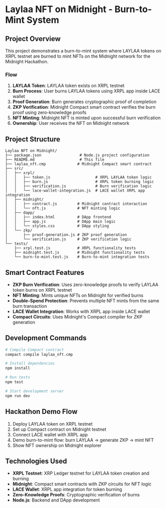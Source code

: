 # Laylaa NFT on Midnight - Burn-to-Mint System

## Project Overview
This project demonstrates a burn-to-mint system where LAYLAA tokens on XRPL testnet are burned to mint NFTs on the Midnight network for the Midnight Hackathon.

### Flow
1. **LAYLAA Token**: LAYLAA token exists on XRPL testnet
2. **Burn Process**: User burns LAYLAA tokens using XRPL app inside LACE wallet
3. **Proof Generation**: Burn generates cryptographic proof of completion
4. **ZKP Verification**: Midnight Compact smart contract verifies the burn proof using zero-knowledge proofs
5. **NFT Minting**: Midnight NFT is minted upon successful burn verification
6. **Ownership**: User receives the NFT on Midnight network

## Project Structure
```
Laylaa NFT on Midnight/
├── package.json                 # Node.js project configuration
├── README.md                    # This file
├── laylaa_nft.cmp              # Midnight Compact smart contract
├── src/
│   ├── xrpl/
│   │   ├── token.js                    # XRPL LAYLAA token logic
│   │   ├── burn.js                     # XRPL token burning logic
│   │   ├── verification.js             # Burn verification logic
│   │   └── lace-wallet-integration.js  # LACE wallet XRPL app integration
│   ├── midnight/
│   │   ├── contract.js         # Midnight contract interaction
│   │   └── nft.js              # NFT minting logic
│   ├── dapp/
│   │   ├── index.html          # DApp frontend
│   │   ├── app.js              # DApp main logic
│   │   └── styles.css          # DApp styling
│   └── zkp/
│       ├── proof-generation.js # ZKP proof generation
│       └── verification.js     # ZKP verification logic
└── tests/
    ├── xrpl.test.js            # XRPL functionality tests
    ├── midnight.test.js        # Midnight functionality tests
    └── burn-to-mint.test.js    # Burn-to-mint integration tests
```

## Smart Contract Features
- **ZKP Burn Verification**: Uses zero-knowledge proofs to verify LAYLAA token burns on XRPL testnet
- **NFT Minting**: Mints unique NFTs on Midnight for verified burns
- **Double-Spend Protection**: Prevents multiple NFT mints from the same burn transaction
- **LACE Wallet Integration**: Works with XRPL app inside LACE wallet
- **Compact Circuits**: Uses Midnight's Compact compiler for ZKP generation

## Development Commands
```bash
# Compile Compact contract
compact compile laylaa_nft.cmp

# Install dependencies
npm install

# Run tests
npm test

# Start development server
npm run dev
```

## Hackathon Demo Flow
1. Deploy LAYLAA token on XRPL testnet
2. Set up Compact contract on Midnight testnet
3. Connect LACE wallet with XRPL app
4. Demo burn-to-mint flow: burn LAYLAA → generate ZKP → mint NFT
5. Show NFT ownership on Midnight explorer

## Technologies Used
- **XRPL Testnet**: XRP Ledger testnet for LAYLAA token creation and burning
- **Midnight**: Compact smart contracts with ZKP circuits for NFT logic
- **LACE Wallet**: XRPL app integration for token burning
- **Zero-Knowledge Proofs**: Cryptographic verification of burns
- **Node.js**: Backend and DApp development
